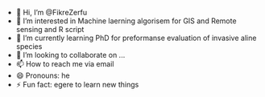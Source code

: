 - 👋 Hi, I’m @FikreZerfu
- 👀 I’m interested in Machine laerning algorisem for GIS and Remote sensing and R script
- 🌱 I’m currently learning PhD for preformanse evaluation of invasive aline species
- 💞️ I’m looking to collaborate on ...
- 📫 How to reach me via email
- 😄 Pronouns: he
- ⚡ Fun fact: egere to learn new things

<!---
FikreZerfu/FikreZerfu is a ✨ special ✨ repository because its `README.md` (this file) appears on your GitHub profile.
You can click the Preview link to take a look at your changes.
--->
